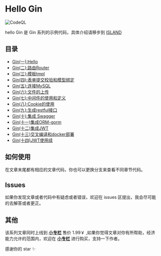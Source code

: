 # Hello Gin

![CodeQL](https://github.com/youngxhui/GinHello/workflows/CodeQL/badge.svg)

hello Gin 是 Gin 系列的示例代码，具体介绍请移步到 [ISLAND](https://youngxhui.top)

## 目录

- [Gin(一):Hello](https://youngxhui.top/2019/07/gin%E4%B8%80hello/)  
- [Gin(二):路由Router](https://youngxhui.top/2019/07/gin%E4%BA%8C%E8%B7%AF%E7%94%B1/)  
- [Gin(三):模板tmpl](https://youngxhui.top/2019/07/gin%E4%B8%89%E6%A8%A1%E6%9D%BFtmpl/)  
- [Gin(四):表单提交校验和模型绑定](https://youngxhui.top/2019/07/gin%E5%9B%9B%E8%A1%A8%E5%8D%95%E6%8F%90%E4%BA%A4%E6%A0%A1%E9%AA%8C%E5%92%8C%E6%A8%A1%E5%9E%8B%E7%BB%91%E5%AE%9A/)  
- [Gin(五):连接MySQL](https://youngxhui.top/2019/07/gin%E4%BA%94%E8%BF%9E%E6%8E%A5mysql/)  
- [Gin(六):文件的上传](https://youngxhui.top/2019/07/gin%E5%85%AD%E6%96%87%E4%BB%B6%E7%9A%84%E4%B8%8A%E4%BC%A0/)  
- [Gin(七):中间件的使用和定义](https://youngxhui.top/2019/07/gin%E4%B8%83%E4%B8%AD%E9%97%B4%E4%BB%B6%E7%9A%84%E4%BD%BF%E7%94%A8%E5%92%8C%E5%AE%9A%E4%B9%89/)  
- [Gin(八):Cookie的使用](https://youngxhui.top/2019/07/gin%E5%85%ABcookie%E7%9A%84%E4%BD%BF%E7%94%A8/)  
- [Gin(九):生成restful接口](https://youngxhui.top/2019/07/gin%E4%B9%9D%E7%94%9F%E6%88%90restful%E6%8E%A5%E5%8F%A3/)  
- [Gin(十):集成 Swagger](https://youngxhui.top/2019/07/gin%E5%8D%81%E9%9B%86%E6%88%90swagger/)  
- [Gin(十一)集成ORM-gorm](https://youngxhui.top/2019/07/gin%E5%8D%81%E4%B8%80%E9%85%8D%E5%90%88orm%E6%A1%86%E6%9E%B6/)  
- [Gin(十二)集成JWT](https://youngxhui.top/2019/08/gin%E5%8D%81%E4%BA%8Cjwt%E4%BD%BF%E7%94%A8/)  
- [Gin(十三)交叉编译和docker部署](https://youngxhui.top/2019/08/gin%E5%8D%81%E4%B8%89%E4%BA%A4%E5%8F%89%E7%BC%96%E8%AF%91%E5%92%8Cdocker%E9%83%A8%E7%BD%B2/)
- [Gin(十四)JWT使用续](https://youngxhui.top/2019/10/gin%E5%8D%81%E4%BA%94jwt%E4%BD%BF%E7%94%A8%E7%BB%AD/)  

## 如何使用

在文章末尾都有相应的文章代码，你也可以更换分支来查看不同章节代码。

## Issues

如果你发现文章或者代码中有疑虑或者错误，欢迎在 issues 区提出，我会尽可能的去解答或者更正。

## 其他

该系列文章同时上线到 **[小专栏](https://xiaozhuanlan.com/youngxhui)** 售价 1.99￥ ,如果你觉得文章对你有所帮助，经济能力允许的范围内，欢迎在 **[小专栏](https://xiaozhuanlan.com/youngxhui)** 进行购买，支持一下作者。

感谢你的 star ✨

